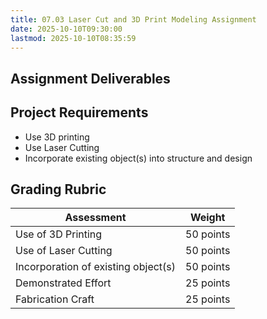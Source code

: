 ```yaml
---
title: 07.03 Laser Cut and 3D Print Modeling Assignment
date: 2025-10-10T09:30:00
lastmod: 2025-10-10T08:35:59
---
```


## Assignment Deliverables

## Project Requirements

- Use 3D printing
- Use Laser Cutting
- Incorporate existing object(s) into structure and design

## Grading Rubric

<div class="responsive-table-markdown">

| Assessment                          | Weight    |
| ----------------------------------- | --------- |
| Use of 3D Printing                  | 50 points |
| Use of Laser Cutting                | 50 points |
| Incorporation of existing object(s) | 50 points |
| Demonstrated Effort                 | 25 points |
| Fabrication Craft                   | 25 points |

</div>
